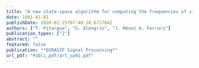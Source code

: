 ```yaml
---
title: "A new state-space algorithm for computing the frequencies of sinusoids in white noise"
date: 1991-01-01
publishDate: 2020-01-15T07:40:16.671784Z
authors: ["T. Pitarque", "G. Alengrin", "J. Ménez A. Ferrari"]
publication_types: ["2"]
abstract: ""
featured: false
publication: "*EURASIP Signal Processing*"
url_pdf: "Publi_pdf/art_sp91.pdf"
---
```


